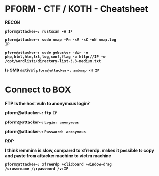 # PFORM - CTF / KOTH - Cheatsheet

<b>RECON<b/> 

<code><b>pform@attacker~: </b>rustscan -A IP</code>

<code><b>pform@attacker~: </b>sudo nmap -Pn -sV -sC -oN nmap.log IP</code>

<code><b>pform@attacker~: </b>sudo gobuster -dir -e php,html,htm,txt,log,conf,flag -u http://IP -w /opt/wordlists/directory-list-2.3-medium.txt</code>

Is SMB active?
<code><b>pform@attacker~: </b>smbmap -H IP</code>


# Connect to BOX

<b>FTP</b>
Is the host vuln to anonymous login?

<b>pform@attacker~: </b><code>ftp IP</code>

<b>pform@attacker~: </b><code>Login: anonymous</code>

<b>pform@attacker~: </b><code>Password: anonymous</code>

<b>RDP</b>

I think remmina is slow, compared to xfreerdp.
makes it possible to copy and paste from <b>attacker machine</b> to <b>victim machine</b>

<code><b>pform@attacker~: </b>xfreerdp +clipboard +window-drag /u:username /p:password /v:IP</code>
